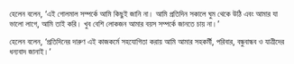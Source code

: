 হেলেন বলেন, ‘এই গোলমাল সম্পর্কে আমি কিছুই জানি না। আমি প্রতিদিন সকালে ঘুম থেকে উঠি এবং আমার যা ভালো লাগে, আমি তাই করি। খুব বেশি লোকজন আমার বয়স সম্পর্কে জানতে চায় না।’

হেলেন বলেন, ‘প্রতিদিনের দারুণ এই কাজকর্মে সহযোগিতা করায় আমি আমার সহকর্মী, পরিবার, বন্ধুবান্ধব ও যাত্রীদের ধন্যবাদ জানাই।’

